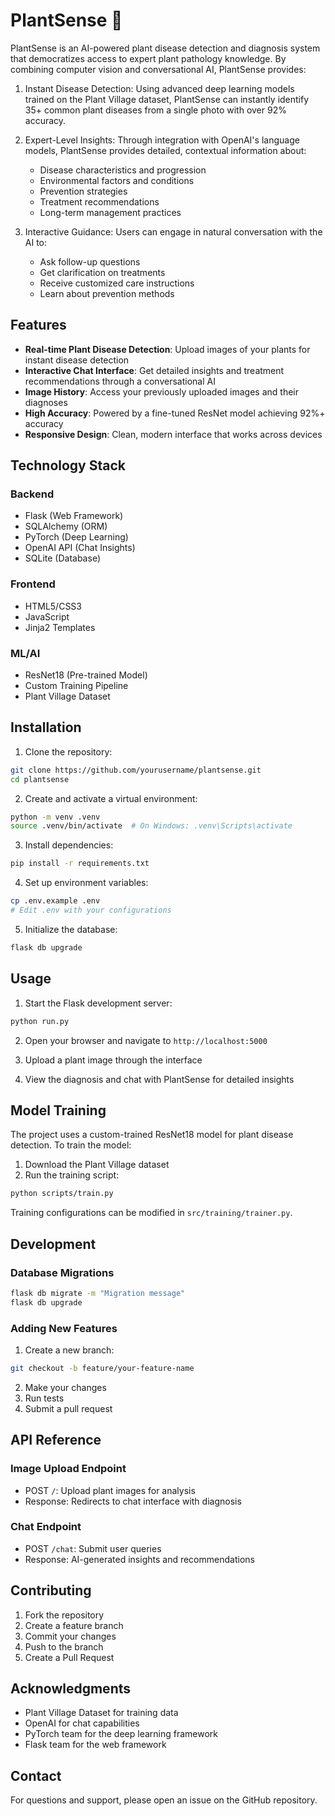 # PlantSense 🌿

PlantSense is an AI-powered plant disease detection and diagnosis system that democratizes access to expert plant pathology knowledge. By combining computer vision and conversational AI, PlantSense provides:

1. Instant Disease Detection: Using advanced deep learning models trained on the Plant Village dataset, PlantSense can instantly identify 35+ common plant diseases from a single photo with over 92% accuracy.

2. Expert-Level Insights: Through integration with OpenAI's language models, PlantSense provides detailed, contextual information about:

    - Disease characteristics and progression
    - Environmental factors and conditions
    - Prevention strategies
    - Treatment recommendations
    - Long-term management practices

3. Interactive Guidance: Users can engage in natural conversation with the AI to:

    - Ask follow-up questions
    - Get clarification on treatments
    - Receive customized care instructions
    - Learn about prevention methods

## Features

- **Real-time Plant Disease Detection**: Upload images of your plants for instant disease detection
- **Interactive Chat Interface**: Get detailed insights and treatment recommendations through a conversational AI
- **Image History**: Access your previously uploaded images and their diagnoses
- **High Accuracy**: Powered by a fine-tuned ResNet model achieving 92%+ accuracy
- **Responsive Design**: Clean, modern interface that works across devices

## Technology Stack

### Backend

- Flask (Web Framework)
- SQLAlchemy (ORM)
- PyTorch (Deep Learning)
- OpenAI API (Chat Insights)
- SQLite (Database)

### Frontend

- HTML5/CSS3
- JavaScript
- Jinja2 Templates

### ML/AI

- ResNet18 (Pre-trained Model)
- Custom Training Pipeline
- Plant Village Dataset

## Installation

1. Clone the repository:

```bash
git clone https://github.com/yourusername/plantsense.git
cd plantsense
```

2. Create and activate a virtual environment:

```bash
python -m venv .venv
source .venv/bin/activate  # On Windows: .venv\Scripts\activate
```

3. Install dependencies:

```bash
pip install -r requirements.txt
```

4. Set up environment variables:

```bash
cp .env.example .env
# Edit .env with your configurations
```

5. Initialize the database:

```bash
flask db upgrade
```

## Usage

1. Start the Flask development server:

```bash
python run.py
```

2. Open your browser and navigate to `http://localhost:5000`

3. Upload a plant image through the interface

4. View the diagnosis and chat with PlantSense for detailed insights

## Model Training

The project uses a custom-trained ResNet18 model for plant disease detection. To train the model:

1. Download the Plant Village dataset
2. Run the training script:

```bash
python scripts/train.py
```

Training configurations can be modified in `src/training/trainer.py`.

## Development

### Database Migrations

```bash
flask db migrate -m "Migration message"
flask db upgrade
```

### Adding New Features

1. Create a new branch:

```bash
git checkout -b feature/your-feature-name
```

2. Make your changes
3. Run tests
4. Submit a pull request

## API Reference

### Image Upload Endpoint

- POST `/`: Upload plant images for analysis
- Response: Redirects to chat interface with diagnosis

### Chat Endpoint

- POST `/chat`: Submit user queries
- Response: AI-generated insights and recommendations

## Contributing

1. Fork the repository
2. Create a feature branch
3. Commit your changes
4. Push to the branch
5. Create a Pull Request

## Acknowledgments

- Plant Village Dataset for training data
- OpenAI for chat capabilities
- PyTorch team for the deep learning framework
- Flask team for the web framework

## Contact

For questions and support, please open an issue on the GitHub repository.
